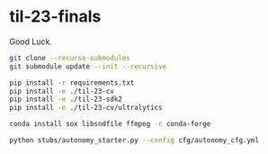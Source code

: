 # til-23-finals

Good Luck.

```sh
git clone --recurse-submodules
git submodule update --init --recursive
```

```sh
pip install -r requirements.txt
pip install -e ./til-23-cv
pip install -e ./til-23-sdk2
pip install -e ./til-23-cv/ultralytics
```

```sh
conda install sox libsndfile ffmpeg -c conda-forge
```

```sh
python stubs/autonomy_starter.py --config cfg/autonomy_cfg.yml
```
